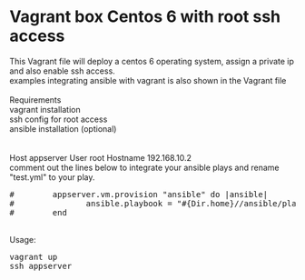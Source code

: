 # Vagrant box Centos 6 with root ssh access 
This Vagrant file will deploy a centos 6 operating system, assign a private ip and also enable ssh access.<br/>
examples integrating ansible with vagrant is also shown in the Vagrant file<br/>
<br/>
Requirements<br/>
vagrant installation<br/>
ssh config for root access<br/>
ansible installation (optional) <br/>
<br/>
<br/>
Host appserver
        User root
        Hostname 192.168.10.2
</pre>
<br/>
comment out the lines below to integrate your ansible plays and rename "test.yml" to your play. <br/>
<pre>
#        appserver.vm.provision "ansible" do |ansible|
#               ansible.playbook = "#{Dir.home}//ansible/playbooks/test.yml"
#        end
</pre>
<br/>
Usage:<br/>
<pre>
vagrant up
ssh appserver
</pre>
<br/>
